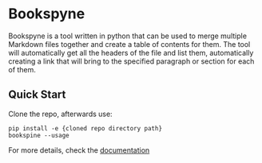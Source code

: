 # Bookspyne

Bookspyne is a tool written in python that can be used to merge multiple Markdown files together and create a table of contents for them.
The tool will automatically get all the headers of the file and list them, automatically creating a link that will bring to the specified paragraph or section for each of them.

## Quick Start
Clone the repo, afterwards use:
```console
pip install -e {cloned repo directory path}
bookspine --usage
```

For more details, check the [documentation](./documentation.md)